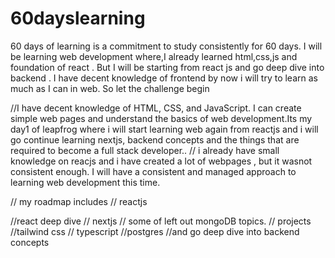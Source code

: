 # 60dayslearning
60 days of learning is a commitment to study consistently for 60 days. I will be learning web development where,I already learned html,css,js and foundation of react . But I will be starting from react js and go deep dive into backend . I have decent knowledge of frontend by now i will try to learn as much as I can in web. So let the challenge begin

//I have decent knowledge of HTML, CSS, and JavaScript. I can create simple web pages and understand the basics of web development.Its my day1 of leapfrog where i will start learning web again from reactjs and i will go continue learning nextjs, backend concepts and the things that are required to become a full stack developer..
// i already have small knowledge on reacjs and i have created a lot of webpages , but it wasnot consistent enough. I will have a consistent and managed  approach to learning web development this time.


// my roadmap includes
// reactjs

//react deep dive
// nextjs
// some of left out mongoDB topics.
// projects
//tailwind css
// typescript
//postgres
//and go deep dive into backend concepts 
